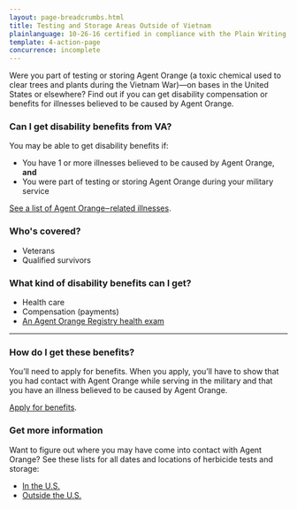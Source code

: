 ```yaml
---
layout: page-breadcrumbs.html
title: Testing and Storage Areas Outside of Vietnam
plainlanguage: 10-26-16 certified in compliance with the Plain Writing Act
template: 4-action-page
concurrence: incomplete
---
```


Were you part of testing or storing Agent Orange (a toxic chemical used to clear trees and plants during the Vietnam War)—on bases in the United States or elsewhere? Find out if you can get disability compensation or benefits for illnesses believed to be caused by Agent Orange.

<div class="call-out" markdown="1">

### Can I get disability benefits from VA?

You may be able to get disability benefits if:
- You have 1 or more illnesses believed to be caused by Agent Orange, **and**
- You were part of testing or storing Agent Orange during your military service

[See a list of Agent Orange‒related illnesses](https://www.vets.gov/disability-benefits/conditions/exposure-to-hazardous-materials/agent-orange/diseases/).

### Who's covered?

- Veterans
- Qualified survivors
</div>


### What kind of disability benefits can I get?

- Health care
- Compensation (payments)
- [An Agent Orange Registry health exam](/disability-benefits/conditions/exposure-to-hazardous-materials/agent-orange/registry-health-exam/)

-----

### How do I get these benefits?

You’ll need to apply for benefits. When you apply, you’ll have to show that you had contact with Agent Orange while serving in the military and that you have an illness believed to be caused by Agent Orange.

[Apply for benefits](https://www.vets.gov/disability-benefits/apply-for-benefits/).

### Get more information

Want to figure out where you may have come into contact with Agent Orange? See these lists for all dates and locations of herbicide tests and storage:
- [In the U.S.](http://www.publichealth.va.gov/exposures/agentorange/locations/tests-storage/usa.asp)
- [Outside the U.S.](http://www.publichealth.va.gov/exposures/agentorange/locations/tests-storage/outside-vietnam.asp) 
